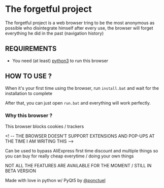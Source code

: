 # The forgetful project
The forgetful project is a web browser tring to be the most anonymous as possible who disintegrate himself after every use, the browser will forget everything he did in the past (navigation history)

## REQUIREMENTS
- You need (at least) [python3](https://www.python.org/downloads/) to run this browser

## HOW TO USE ?

When it's your first time using the browser, run `install.bat` and wait for the installation to complete

After that, you can just open `run.bat` and everything will work perfectly.

### Why this browser ?

This browser blocks cookies / trackers

<! -- THE BROWSER DOESN'T SUPPORT EXTENSIONS AND POP-UPS AT THE TIME I AM WRITING THIS -->

Can be used to bypass AliExpress first time discount and multiple things so you can buy for really cheap everytime / doing your own things

NOT ALL THE FEATURES ARE AVAILABLE FOR THE MOMENT / STILL IN BETA VERSION

Made with love in python w/ PyQt5 by [@ponctuel](https://github.com/ponctuel)
